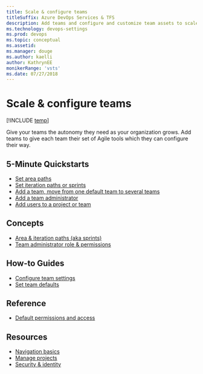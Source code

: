 ```yaml
---
title: Scale & configure teams
titleSuffix: Azure DevOps Services & TFS
description: Add teams and configure and customize team assets to scale your organization 
ms.technology: devops-settings
ms.prod: devops
ms.topic: conceptual
ms.assetid: 
ms.manager: douge
ms.author: kaelli
author: KathrynEE
monikerRange: 'vsts'
ms.date: 07/27/2018
---
```


# Scale & configure teams 

[!INCLUDE [temp](../../../_shared/version-vsts-tfs-all-versions.md)] 

Give your teams the autonomy they need as your organization grows. Add teams to give each team their set of Agile tools which they can configure their way.

## 5-Minute Quickstarts    
- [Set area paths](../set-area-paths.md?toc=/vsts/organizations/settings/scale/toc.json&bc=/vsts/organizations/settings/scale/breadcrumb/toc.json)
- [Set iteration paths or sprints](../set-iteration-paths-sprints.md?toc=/vsts/organizations/settings/scale/toc.json&bc=/vsts/organizations/settings/scale/breadcrumb/toc.json) 
- [Add a team, move from one default team to several teams](../add-teams.md?toc=/vsts/organizations/settings/scale/toc.json&bc=/vsts/organizations/settings/scale/breadcrumb/toc.json)
- [Add a team administrator](../add-team-administrator.md?toc=/vsts/organizations/settings/scale/toc.json&bc=/vsts/organizations/settings/scale/breadcrumb/toc.json) 
- [Add users to a project or team](../../security/add-users-team-project.md?toc=/vsts/organizations/settings/scale/toc.json&bc=/vsts/organizations/settings/scale/breadcrumb/toc.json)  

## Concepts 

- [Area & iteration paths (aka sprints)](../about-areas-iterations.md?toc=/vsts/organizations/settings/scale/toc.json&bc=/vsts/organizations/settings/scale/breadcrumb/toc.json) 
- [Team administrator role & permissions](../team-administrator-permissions.md?toc=/vsts/organizations/settings/scale/toc.json&bc=/vsts/organizations/settings/scale/breadcrumb/toc.json)   


## How-to Guides
- [Configure team settings](../configure-team-settings.md?toc=/vsts/organizations/settings/scale/toc.json&bc=/vsts/organizations/settings/scale/breadcrumb/toc.json) 
- [Set team defaults](../set-team-defaults.md?toc=/vsts/organizations/settings/scale/toc.json&bc=/vsts/organizations/settings/scale/breadcrumb/toc.json)    

## Reference
- [Default permissions and access](../../security/permissions-access.md?toc=/vsts/organizations/settings/scale/toc.json&bc=/vsts/organizations/settings/scale/breadcrumb/toc.json)  


## Resources 
- [Navigation basics](../../../project/navigation/index.md) 
- [Manage projects](../../projects/index.md) 
- [Security & identity](../../security/index.md) 
